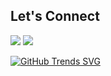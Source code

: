 ## Let's Connect
<div>
<a href = "mailto:herbe06@gmail.com"><img loading="lazy" src="https://img.shields.io/badge/Gmail-D14836?style=for-the-badge&logo=gmail&logoColor=white" target="_blank"></a>
<a href="https://www.linkedin.com/in/herbert-mariano/" target="_blank"><img loading="lazy" src="https://img.shields.io/badge/-LinkedIn-%230077B5?style=for-the-badge&logo=linkedin&logoColor=white" target="_blank"></a>   
</div>

[![GitHub Trends SVG](https://api.githubtrends.io/user/svg/HerbertMariano/langs)](https://githubtrends.io)

